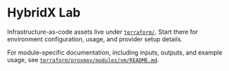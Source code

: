# HybridX Lab

Infrastructure-as-code assets live under [`terraform/`](terraform/README.md). Start there for environment configuration, usage, and provider setup details.

For module-specific documentation, including inputs, outputs, and example usage, see [`terraform/proxmox/modules/vm/README.md`](terraform/proxmox/modules/vm/README.md).
